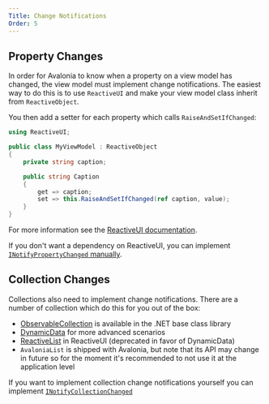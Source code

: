 ```yaml
---
Title: Change Notifications
Order: 5
---
```


## Property Changes

In order for Avalonia to know when a property on a view model has changed, the view model must
implement change notifications. The easiest way to do this is to use `ReactiveUI` and make your
view model class inherit from `ReactiveObject`.

You then add a setter for each property which calls `RaiseAndSetIfChanged`:

```csharp
using ReactiveUI;

public class MyViewModel : ReactiveObject
{
    private string caption;

    public string Caption
    {
        get => caption;
        set => this.RaiseAndSetIfChanged(ref caption, value);
    }
}
```

For more information see the [ReactiveUI documentation](https://reactiveui.net/docs/handbook/view-models/).

If you don't want a dependency on ReactiveUI, you can implement 
[`INotifyPropertyChanged` manually](https://docs.microsoft.com/en-us/dotnet/api/system.componentmodel.inotifypropertychanged).

## Collection Changes

Collections also need to implement change notifications. There are a number of collection which
do this for you out of the box:

- [ObservableCollection](https://docs.microsoft.com/en-us/dotnet/api/system.collections.objectmodel.observablecollection-1)
is available in the .NET base class library
- [DynamicData](https://github.com/reactiveui/DynamicData) for more advanced scenarios
- [ReactiveList](https://reactiveui.net/docs/handbook/obsolete/collections/reactive-list) in
ReactiveUI (deprecated in favor of DynamicData)
- `AvaloniaList` is shipped with Avalonia, but note that its API may change in future so for the
moment it's recommended to not use it at the application level

If you want to implement collection change notifications yourself you can implement
[`INotifyCollectionChanged`](https://docs.microsoft.com/en-us/dotnet/api/system.collections.specialized.inotifycollectionchanged)
